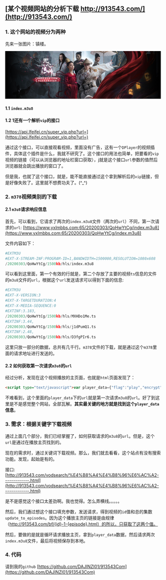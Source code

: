 ## [某个视频网站的分析下载 http://913543.com/](http://913543.com/)

### 1. 这个网站的视频分为两种

先来一张图片：镇楼。

![无心法师](images/wxfs.jpg)

#### 1.1 `index.m3u8`

#### 1.2 1还有一个解析`vip`的接口

[https://api.lfeifei.cn/super_vip.php?url=](https://api.lfeifei.cn/super_vip.php?url=)

通过这个接口，可以直接观看视频，里面没有广告，这有一个`DPlayer`的视频插件，具体这个插件是什么，我就不研究了。这个接口的用法也简单，把要看的`vip`视频的链接（可以从浏览器的地址栏窗口获取），j就是这个接口`url`参数的值然后浏览器就会跳出播放的窗口了。

但是我，也就了这个接口，就是，能不能直接通过这个拿到解析后的`vip`链接，但是好像失败了。这里就不想费功夫了。(^_^)

### 2. `m378`视频类别的下载

#### 2.1 `m3u8`请求响应信息

首先，可以看到，它请求了两次的`index.m3u8`文件（两次的`url`）不同，第一次请求的`url`: [https://www.yxlmbbs.com:65/20200303/QoHwYtCg/index.m3u8](https://www.yxlmbbs.com:65/20200303/QoHwYtCg/index.m3u8)

文件内容如下：

```python
#EXTM3U
#EXT-X-STREAM-INF:PROGRAM-ID=1,BANDWIDTH=1500000,RESOLUTION=1080x608
/20200303/QoHwYtCg/1500kb/hls/index.m3u8
```

可以看到这里面，第一个有效的行就是，第二个存放了主要的视频`ts`信息的文件的`m3u8`文件的`url`，根据这个`url`发送请求可以得到下面的信息:

```python
#EXTM3U
#EXT-X-VERSION:3
#EXT-X-TARGETDURATION:4
#EXT-X-MEDIA-SEQUENCE:0
#EXTINF:3.183,
/20200303/QoHwYtCg/1500kb/hls/MXHDo1Me.ts
#EXTINF:3.44,
/20200303/QoHwYtCg/1500kb/hls/j1dPumQ1.ts
#EXTINF:2.48,
/20200303/QoHwYtCg/1500kb/hls/D3fgPIr6.ts
```

这里只放一部分的数据，总共有几千行。`m378`文件的下载，就是通过这个`m378`里面的请求地址进行发送的。

#### 2.2 如何获取第一次请求`m3u8`的`url`

经过分析，发现在这个视频播放的主页面，也就是`html`页面发现了：

```html
<script type="text/javascript">var player_data={"flag":"play","encrypt":0,"trysee":0,"points":0,"link":"\/bf\/25408-1-1.html","link_next":"\/bf\/25408-1-2.html","link_pre":"","url":"https:\/\/www.yxlmbbs.com:65\/20200303\/QoHwYtCg\/index.m3u8","url_next":"https:\/\/www.yxlmbbs.com:65\/20200303\/gzAruYXx\/index.m3u8","from":"158m3u8","server":"no","note":""}</script>
```

不难看到，这个里面的`player_data`下的`url`就是第一次请求`m3u8`的`url`。好了到这里是不是感觉整个网站，全部瓦解。**其实最关键的地方就是找到这个`player_data`信息**。

### 3. 需求：根据关键字下载视频

通过上面几个部分，我们已经掌握了，如何获取请求的`m3u8`的`url`。但是，这个`url`是通过在播放主页找到的。

现在的需求时，通过关键词下载视频。那么，我们就去看看，这个站点有没有搜索功能。发现，起始是有的。

接口: [http://913543.com/vodsearch/%E4%B8%A4%E4%B8%96%E6%AC%A2-------------.html](http://913543.com/vodsearch/%E4%B8%A4%E4%B8%96%E6%AC%A2-------------.html)

是不是感觉这个接口太差劲啊。我也觉得。怎么弄横线。。。。。

然后，我们通过想这个接口填充参数，发送请求，得到视频的`id`值和总的集数`update_to_episodes`。因为这个播放主页的链接是由规律（http://913543.com/bf/{id}-1-{episode}.html）的所以，只获取了这两个值。

然后，要做的是就是循环请求播放主页，拿到`player_data`数据，然后请求两次`index.m3u8`文件，最后将视频保存到本地。

### 4. 代码

请到我的`github` [https://github.com/DAJINZI01/913543Com](https://github.com/DAJINZI01/913543Com)